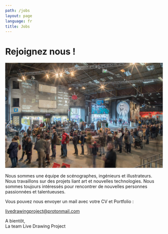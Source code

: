 ```yaml
---
path: /jobs
layout: page
language: fr
title: Jobs
---
```





# Rejoignez nous !
      
![Pf Picture](b-2.jpg)

Nous sommes une équipe de scénographes, ingénieurs et illustrateurs. 
Nous travaillons sur des projets liant art et nouvelles technologies.
Nous sommes toujours intéressés pour rencontrer de nouvelles personnes passionnées et talentueuses.


Vous pouvez nous envoyer un mail avec votre CV et Portfolio :

<a href="mailto:livedrawingproject@protonmail.com">livedrawingproject@protonmail.com</a> </div>


A bientôt,  
La team Live Drawing Project
